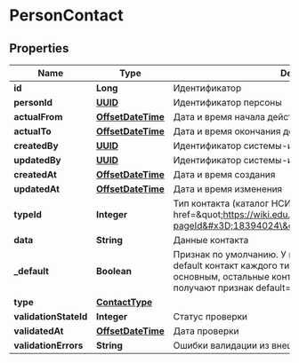 # PersonContact

## Properties
Name | Type | Description | Notes
------------ | ------------- | ------------- | -------------
**id** | **Long** | Идентификатор | 
**personId** | [**UUID**](UUID.md) | Идентификатор персоны |  [optional]
**actualFrom** | [**OffsetDateTime**](OffsetDateTime.md) | Дата и время начала действия связи |  [optional]
**actualTo** | [**OffsetDateTime**](OffsetDateTime.md) | Дата и время окончания действия связи |  [optional]
**createdBy** | [**UUID**](UUID.md) | Идентификатор системы-источника, создавшую запись |  [optional]
**updatedBy** | [**UUID**](UUID.md) | Идентификатор системы-источника, изменившую запись |  [optional]
**createdAt** | [**OffsetDateTime**](OffsetDateTime.md) | Дата и время создания |  [optional]
**updatedAt** | [**OffsetDateTime**](OffsetDateTime.md) | Дата и время изменения |  [optional]
**typeId** | **Integer** | Тип контакта (каталог НСИ3 &lt;a href&#x3D;\&quot;https://wiki.edu.mos.ru/pages/viewpage.action?pageId&#x3D;18394024\&quot;&gt;CONTACT_TYPE&lt;/href&gt;) | 
**data** | **String** | Данные контакта | 
**_default** | **Boolean** | Признак по умолчанию. У персоны может быть только один default контакт каждого типа. При установке контакта основным, остальные контакты данного типа у персоны получают признак default&#x3D;false. |  [optional]
**type** | [**ContactType**](ContactType.md) |  |  [optional]
**validationStateId** | **Integer** | Статус проверки |  [optional]
**validatedAt** | [**OffsetDateTime**](OffsetDateTime.md) | Дата проверки |  [optional]
**validationErrors** | **String** | Ошибки валидации из внешних систем |  [optional]
